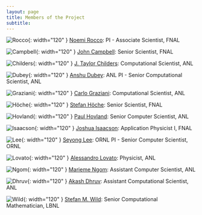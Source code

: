 ```yaml
---
layout: page
title: Members of the Project
subtitle: 
---
```


![Rocco](../assets/images/rocco.jpg){: width="120" } [Noemi Rocco](https://inspirehep.net/authors/1280460): PI - Associate Scientist, FNAL

![Campbell](../assets/images/campbell.gif){: width="120" }  [John Campbell](https://inspirehep.net/authors/1014644): Senior Scientist, FNAL

![Childers](../assets/images/childers.jpg){: width="120" } [J. Taylor Childers](http://www.jtchilders.com): Computational Scientist, ANL

![Dubey](../assets/images/dubey.png){: width="120" } [Anshu Dubey](https://www.anl.gov/profile/anshu-dubey): ANL PI - Senior Computational Scientist, ANL

![Graziani](../assets/images/graziani.jpg){: width="120" } [Carlo Graziani](https://www.anl.gov/profile/carlo-j-graziani):  Computational Scientist, ANL

![Höche](../assets/images/hoeche.jpg){: width="120" } [Stefan Höche](http://www.freacafe.de): Senior Scientist, FNAL

![Hovland](../assets/images/hovland.jpg){: width="120" } [Paul Hovland](https://www.anl.gov/profile/paul-hovland): Senior Computer Scientist, ANL

![Isaacson](../assets/images/isaacson.jpg){: width="120" } [Joshua Isaacson](https://inspirehep.net/authors/1410753): Application Physicist I, FNAL

![Lee](../assets/images/lee.png){: width="120" } [Seyong Lee](https://ft.ornl.gov/~lees2/): ORNL PI - Senior Computer Scientist, ORNL

![Lovato](../assets/images/lovato.jpg){: width="120" } [Alessandro Lovato](https://www.anl.gov/profile/alessandro-lovato): Physicist, ANL

![Ngom](../assets/images/ngom.jpg){: width="120" } [Marieme Ngom](https://www.anl.gov/profile/marieme-ngom): Assistant Computer Scientist, ANL

![Dhruv](../assets/images/akash.jpg){: width="120" } [Akash Dhruv](https://www.anl.gov/profile/akash-vijaykumar-dhruv): Assistant Computational Scientist, ANL

![Wild](../assets/images/wild.jpg){: width="120" } [Stefan M. Wild](https://wildsm.github.io/): Senior Computational Mathematician, LBNL

